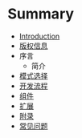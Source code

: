 # Summary

* [Introduction](README.md)
* [版权信息](Copyright.md)
* 序言
   * 简介
* [模式选择](Mode.md)
* [开发流程](Develop.md)
* [组件](Comp.md)
* [扩展](Ext.md)
* [附录](Appendix.md)
* [常见问题](Helps.md)

